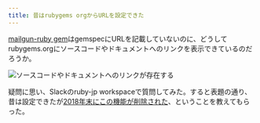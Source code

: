 ```yaml
---
title: 昔はrubygems orgからURLを設定できた
---
```

[mailgun-ruby gem](https://rubygems.org/gems/mailgun-ruby)はgemspecにURLを記載していないのに、どうしてrubygems.orgにソースコードやドキュメントへのリンクを表示できているのだろうか。

![](https://lh3.googleusercontent.com/z61zwB3wt2v5s49J9uHKasYTF_yjTOS2Il-XKwDMqFXlzYxujGdC5XlHMjFXz1rylVS1TKAkEbaU9hv0ack9ufFBWpsb65NRCtyw2I2KkxRWg-raCfiK2eJt_-Z9udzZAakKEYRyI6b6G3EkShtLPM3ztB3TEldc1n3nHS1fxs6SVPD3b-YX-NDIYKMb "ソースコードやドキュメントへのリンクが存在する")

疑問に思い、Slackのruby-jp workspaceで質問してみた。すると表題の通り、昔は設定できたが[2018年末にこの機能が削除された](https://github.com/rubygems/rubygems.org/pull/1815)、ということを教えてもらった。
